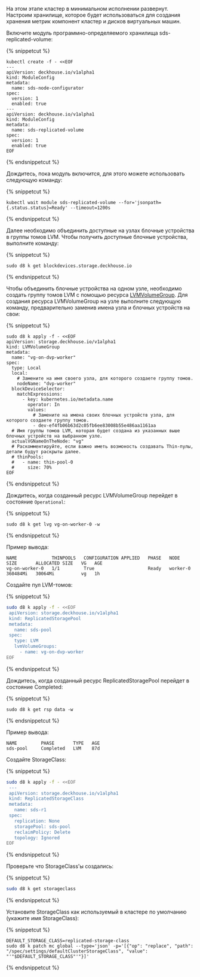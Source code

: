 На этом этапе кластер в минимальном исполнении развернут. Настроим хранилище, которое будет использоваться для создания хранения метрик компонент кластер и дисков виртуальных машин.

Включите модуль программно-определяемого хранилища sds-replicated-volume:

{% snippetcut %}
```shell
kubectl create -f - <<EOF
---
apiVersion: deckhouse.io/v1alpha1
kind: ModuleConfig
metadata:
  name: sds-node-configurator
spec:
  version: 1
  enabled: true
---
apiVersion: deckhouse.io/v1alpha1
kind: ModuleConfig
metadata:
  name: sds-replicated-volume
spec:
  version: 1
  enabled: true
EOF
```
{% endsnippetcut %}

Дождитесь, пока модуль включится, для этого можете использовать следующую команду:

{% snippetcut %}
```sheel
kubectl wait module sds-replicated-volume --for='jsonpath={.status.status}=Ready' --timeout=1200s
```
{% endsnippetcut %}

Далее необходимо объединить доступные на узлах блочные устройства в группы томов LVM. Чтобы получить доступные блочные устройства, выполните команду:

{% snippetcut %}
```shell
sudo d8 k get blockdevices.storage.deckhouse.io
```
{% endsnippetcut %}

Чтобы объединить блочные устройства на одном узле, необходимо создать группу томов LVM с помощью ресурса [LVMVolumeGroup](/products/virtualization-platform/reference/cr/lvmvolumegroup.html).
Для создания ресурса LVMVolumeGroup на узле выполните следующую команду, предварительно заменив имена узла и блочных устройств на свои:

{% snippetcut %}
```shell
sudo d8 k apply -f - <<EOF
apiVersion: storage.deckhouse.io/v1alpha1
kind: LVMVolumeGroup
metadata:
  name: "vg-on-dvp-worker"
spec:
  type: Local
  local:
    # Замените на имя своего узла, для которого создаете группу томов.
    nodeName: "dvp-worker"
  blockDeviceSelector:
    matchExpressions:
      - key: kubernetes.io/metadata.name
        operator: In
        values:
          # Замените на имена своих блочных устройств узла, для которого создаете группу томов.
          - dev-ef4fb06b63d2c05fb6ee83008b55e486aa1161aa
  # Имя группы томов LVM, которая будет создана из указанных выше блочных устройств на выбранном узле.
  actualVGNameOnTheNode: "vg"
  # Раскомментируйте, если важно иметь возмоность создавать Thin-пулы, детали будут раскрыты далее.
  # thinPools:
  #   - name: thin-pool-0
  #     size: 70%
EOF
```
{% endsnippetcut %}

Дождитесь, когда созданный ресурс LVMVolumeGroup перейдет в состояние `Operational`:

{% snippetcut %}
```shell
sudo d8 k get lvg vg-on-worker-0 -w
```
{% endsnippetcut %}

Пример вывода:

```console
NAME             THINPOOLS   CONFIGURATION APPLIED   PHASE   NODE       SIZE       ALLOCATED SIZE   VG   AGE
vg-on-worker-0   1/1         True                    Ready   worker-0   360484Mi   30064Mi          vg   1h
```

Создайте пул LVM-томов:

{% snippetcut %}
```bash
sudo d8 k apply -f - <<EOF
 apiVersion: storage.deckhouse.io/v1alpha1
 kind: ReplicatedStoragePool
 metadata:
   name: sds-pool
 spec:
   type: LVM
   lvmVolumeGroups:
     - name: vg-on-dvp-worker
EOF
```
{% endsnippetcut %}

Дождитесь, когда созданный ресурс ReplicatedStoragePool перейдет в состояние Completed:

{% snippetcut %}
```shell
sudo d8 k get rsp data -w
```
{% endsnippetcut %}

Пример вывода:

```console
NAME         PHASE       TYPE   AGE
sds-pool     Completed   LVM    87d
```

Создайте StorageClass:

{% snippetcut %}
```bash
sudo d8 k apply -f - <<EOF
 ---
 apiVersion: storage.deckhouse.io/v1alpha1
 kind: ReplicatedStorageClass
 metadata:
   name: sds-r1
 spec:
   replication: None
   storagePool: sds-pool
   reclaimPolicy: Delete
   topology: Ignored
EOF
```
{% endsnippetcut %}

Проверьте что StorageClass'ы создались:

{% snippetcut %}
```bash
sudo d8 k get storageclass
```
{% endsnippetcut %}

Установите StorageClass как используемый в кластере по умолчанию (укажите имя StorageClass):

{% snippetcut %}
```shell
DEFAULT_STORAGE_CLASS=replicated-storage-class
sudo d8 k patch mc global --type='json' -p='[{"op": "replace", "path": "/spec/settings/defaultClusterStorageClass", "value": "'"$DEFAULT_STORAGE_CLASS"'"}]'
```
{% endsnippetcut %}
